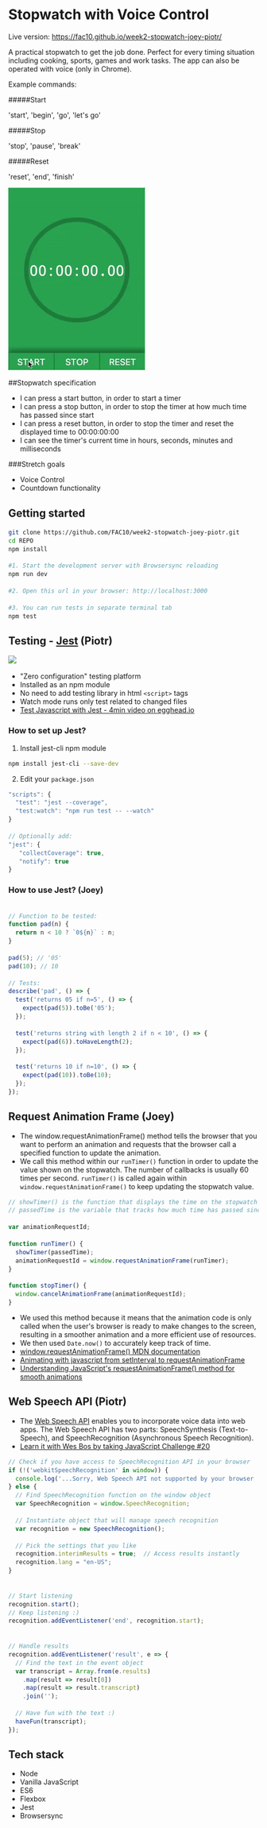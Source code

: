 # Stopwatch with Voice Control

Live version: https://fac10.github.io/week2-stopwatch-joey-piotr/

A practical stopwatch to get the job done. Perfect for every timing situation including cooking, sports, games and work tasks. The app can also be operated with voice (only in Chrome).

Example commands:

#####Start

'start', 'begin', 'go', 'let's go'

#####Stop

'stop', 'pause', 'break'

#####Reset

'reset', 'end', 'finish'

<img src="./src/graphics/screencast.gif" width="275px" height="auto">

<!-- ***************************************************** -->
##Stopwatch specification

 - I can press a start button, in order to start a timer
 - I can press a stop button, in order to stop the timer at how much time has passed since start
 - I can press a reset button, in order to stop the timer and reset the displayed time to 00:00:00:00
 - I can see the timer's current time in hours, seconds, minutes and milliseconds

 ###Stretch goals
 - Voice Control
 - Countdown functionality

<!-- ***************************************************** -->
## Getting started

```sh
git clone https://github.com/FAC10/week2-stopwatch-joey-piotr.git
cd REPO
npm install

#1. Start the development server with Browsersync reloading
npm run dev

#2. Open this url in your browser: http://localhost:3000

#3. You can run tests in separate terminal tab
npm test
```


<!-- ***************************************************** -->
## Testing - [Jest](https://facebook.github.io/jest/) (Piotr)

<img src="https://cdn.slant.co/1440ece6-1968-4c44-8b4c-8a61e397770b/-/format/jpeg/-/progressive/yes/-/preview/480x480/" width="275px" height="auto">

- "Zero configuration" testing platform
- Installed as an npm module
- No need to add testing library in html `<script>` tags
- Watch mode runs only test related to changed files
- [Test Javascript with Jest - 4min video on egghead.io](https://egghead.io/lessons/javascript-test-javascript-with-jest)

### How to set up Jest?

1. Install jest-cli npm module
```sh
npm install jest-cli --save-dev
```

2. Edit your `package.json`

```javascript
"scripts": {
  "test": "jest --coverage",
  "test:watch": "npm run test -- --watch"
}

// Optionally add:
"jest": {
   "collectCoverage": true,
   "notify": true
}
```


### How to use Jest? (Joey)

```javascript

// Function to be tested:
function pad(n) {
  return n < 10 ? `0${n}` : n;
}

pad(5); // '05'
pad(10); // 10

// Tests:
describe('pad', () => {
  test('returns 05 if n=5', () => {
    expect(pad(5)).toBe('05');
  });

  test('returns string with length 2 if n < 10', () => {
    expect(pad(6)).toHaveLength(2);
  });

  test('returns 10 if n=10', () => {
    expect(pad(10)).toBe(10);
  });
});
```



<!-- ***************************************************** -->
## Request Animation Frame (Joey)

- The window.requestAnimationFrame() method tells the browser that you want to perform an animation and requests that the browser call a specified function to update the animation.
- We call this method within our `runTimer()` function in order to update the value shown on the stopwatch. The number of callbacks is usually 60 times per second. `runTimer()` is called again within `window.requestAnimationFrame()` to keep updating the stopwatch value.

```javascript
// showTimer() is the function that displays the time on the stopwatch
// passedTime is the variable that tracks how much time has passed since the stopwatch was started

var animationRequestId;

function runTimer() {
  showTimer(passedTime);
  animationRequestId = window.requestAnimationFrame(runTimer);
}

function stopTimer() {
  window.cancelAnimationFrame(animationRequestId);
}
```
- We used this method because it means that the animation code is only called when the user's browser is ready to make changes to the screen, resulting in a smoother animation and a more efficient use of resources.
- We then used `Date.now()` to accurately keep track of time.
- [window.requestAnimationFrame() MDN documentation](https://developer.mozilla.org/en-US/docs/Web/API/window/requestAnimationFrame)
- [Animating with javascript from setInterval to requestAnimationFrame](https://hacks.mozilla.org/2011/08/animating-with-javascript-from-setinterval-to-requestanimationframe/)
- [Understanding JavaScript's requestAnimationFrame() method for smooth animations](http://www.javascriptkit.com/javatutors/requestanimationframe.shtml)



<!-- ***************************************************** -->
## Web Speech API (Piotr)

- The [Web Speech API](https://developer.mozilla.org/en-US/docs/Web/API/Web_Speech_API) enables you to incorporate voice data into web apps. The Web Speech API has two parts: SpeechSynthesis (Text-to-Speech), and SpeechRecognition (Asynchronous Speech Recognition).
- [Learn it with Wes Bos by taking JavaScript Challenge #20](https://javascript30.com/)


```javascript
// Check if you have access to SpeechRecognition API in your browser
if (!('webkitSpeechRecognition' in window)) {
  console.log('...Sorry, Web Speech API not supported by your browser :(');
} else {
  // Find SpeechRecognition function on the window object
  var SpeechRecognition = window.SpeechRecognition;

  // Instantiate object that will manage speech recognition
  var recognition = new SpeechRecognition();

  // Pick the settings that you like
  recognition.interimResults = true;  // Access results instantly
  recognition.lang = "en-US";
}


// Start listening
recognition.start();
// Keep listening :)
recognition.addEventListener('end', recognition.start);


// Handle results
recognition.addEventListener('result', e => {
  // Find the text in the event object
  var transcript = Array.from(e.results)
    .map(result => result[0])
    .map(result => result.transcript)
    .join('');

  // Have fun with the text :)
  haveFun(transcript);
});
```


<!-- ***************************************************** -->
## Tech stack
* Node
* Vanilla JavaScript
* ES6
* Flexbox
* Jest
* Browsersync
